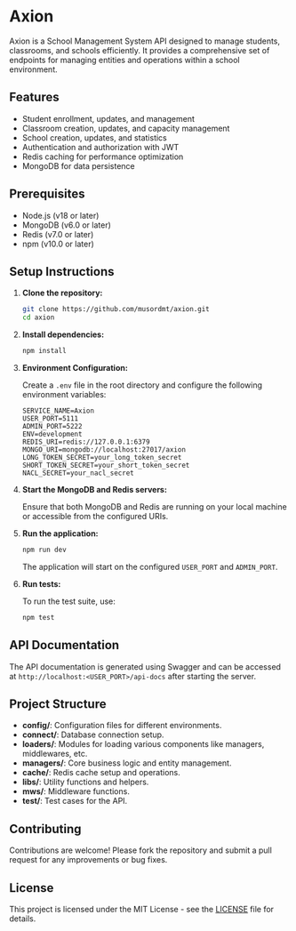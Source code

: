 # Axion

Axion is a School Management System API designed to manage students, classrooms, and schools efficiently. It provides a comprehensive set of endpoints for managing entities and operations within a school environment.

## Features

- Student enrollment, updates, and management
- Classroom creation, updates, and capacity management
- School creation, updates, and statistics
- Authentication and authorization with JWT
- Redis caching for performance optimization
- MongoDB for data persistence

## Prerequisites

- Node.js (v18 or later)
- MongoDB (v6.0 or later)
- Redis (v7.0 or later)
- npm (v10.0 or later)

## Setup Instructions

1. **Clone the repository:**

   ```bash
   git clone https://github.com/musordmt/axion.git
   cd axion
   ```

2. **Install dependencies:**

   ```bash
   npm install
   ```

3. **Environment Configuration:**

   Create a `.env` file in the root directory and configure the following environment variables:

   ```plaintext
   SERVICE_NAME=Axion
   USER_PORT=5111
   ADMIN_PORT=5222
   ENV=development
   REDIS_URI=redis://127.0.0.1:6379
   MONGO_URI=mongodb://localhost:27017/axion
   LONG_TOKEN_SECRET=your_long_token_secret
   SHORT_TOKEN_SECRET=your_short_token_secret
   NACL_SECRET=your_nacl_secret
   ```

4. **Start the MongoDB and Redis servers:**

   Ensure that both MongoDB and Redis are running on your local machine or accessible from the configured URIs.

5. **Run the application:**

   ```bash
   npm run dev
   ```

   The application will start on the configured `USER_PORT` and `ADMIN_PORT`.

6. **Run tests:**

   To run the test suite, use:

   ```bash
   npm test
   ```

## API Documentation

The API documentation is generated using Swagger and can be accessed at `http://localhost:<USER_PORT>/api-docs` after starting the server.

## Project Structure

- **config/**: Configuration files for different environments.
- **connect/**: Database connection setup.
- **loaders/**: Modules for loading various components like managers, middlewares, etc.
- **managers/**: Core business logic and entity management.
- **cache/**: Redis cache setup and operations.
- **libs/**: Utility functions and helpers.
- **mws/**: Middleware functions.
- **test/**: Test cases for the API.

## Contributing

Contributions are welcome! Please fork the repository and submit a pull request for any improvements or bug fixes.

## License

This project is licensed under the MIT License - see the [LICENSE](LICENSE) file for details.
